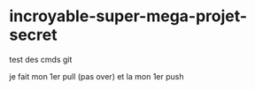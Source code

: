 # incroyable-super-mega-projet-secret

test des cmds git

 je fait mon 1er pull (pas over)
et la mon 1er push
